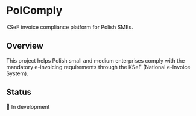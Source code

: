 # PolComply

KSeF invoice compliance platform for Polish SMEs.

## Overview

This project helps Polish small and medium enterprises comply with the mandatory e-invoicing requirements through the KSeF (National e-Invoice System).

## Status

🚧 In development

